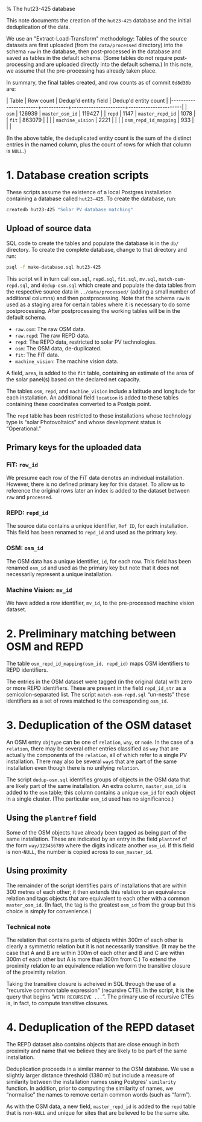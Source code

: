 % The hut23-425 database

This note documents the creation of the `hut23-425` database and the initial
deduplication of the data.

We use an "Extract-Load-Transform" methodology: Tables of the source datasets
are first uploaded (from the `data/processed` directory) into the schema `raw`
in the database, then post-processed in the database and saved as tables in the
default schema. (Some tables do not require post-processing and are uploaded
directly into the default schema.) In this note, we assume that the
pre-processing has already taken place.

In summary, the final tables created, and row counts as of commit `0d8d38b` are:

| Table                 | Row count | Dedup'd entity field | Dedup'd entity count |
|-----------------------+-----------+----------------------+----------------------|
| `osm`                 |    126939 | `master_osm_id`      |               119427 |
| `repd`                |      1147 | `master_repd_id`     |                 1078 |
| `fit`                 |    863079 |                      |                      |
| `machine_vision`      |      2221 |                      |                      |
| `osm_repd_id_mapping` |       933 |                      |                      |

(In the above table, the deduplicated entity count is the sum of the distinct
entries in the named column, plus the count of rows for which that column is
`NULL`.)

# 1. Database creation scripts

These scripts assume the existence of a local Postgres installation containing a
database called `hut23-425`. To create the database, run:

```bash
createdb hut23-425 "Solar PV database matching"
```

## Upload of source data

SQL code to create the tables and populate the database is in the `db/`
directory. To create the complete database, change to that directory and run:

```bash
psql -f make-database.sql hut23-425
```

This script will in turn call `osm.sql`, `repd.sql`, `fit.sql`, `mv.sql`,
`match-osm-repd.sql`, and `dedup-osm.sql` which create and populate the data
tables from the respective source data in `../data/processed/` (adding a small
number of additional columns) and then postprocessing. Note that the schema
`raw` is used as a staging area for certain tables where it is necessary to do
some postprocessing. After postprocessing the working tables will be in the
default schema.

- `raw.osm`: The raw OSM data.
- `raw.repd`: The raw REPD data.
- `repd`: The REPD data, restricted to solar PV technologies.
- `osm`: The OSM data, de-duplicated.
- `fit`: The FiT data. 
- `machine_vision`: The machine vision data. 

A field, `area`, is added to the `fit` table, containing an estimate of the area
of the solar panel(s) based on the declared net capacity.

The tables `osm`, `repd`, and `machine_vision` include a latitude and longitude
for each installation. An additional field `location` is added to these tables
containing these coordinates converted to a Postgis point.

The `repd` table has been restricted to those installations whose technology
type is “solar Photovoltaics” and whose development status is “Operational.”

## Primary keys for the uploaded data

### FiT: `row_id`

We presume each row of the FiT data denotes an individual installation. However,
there is no defined primary key for this dataset. To allow us to reference the
original rows later an index is added to the dataset between `raw` and
`processed`.

### REPD: `repd_id`

The source data contains a unique identifier, `Ref ID`, for each
installation. This field has been renamed to `repd_id` and used as the primary
key.

### OSM: `osm_id`

The OSM data has a unique identifier, `id`, for each row. This field has been
renamed `osm_id` and used as the primary key but note that it does not
necessarily represent a unique installation.

### Machine Vision: `mv_id`

We have added a row identifier, `mv_id`, to the pre-processed machine vision dataset. 

# 2. Preliminary matching between OSM and REPD

The table `osm_repd_id_mapping(osm_id, repd_id)` maps OSM identifiers to REPD
identifiers.

The entries in the OSM dataset were tagged (in the original data) with zero
or more REPD identifiers. These are present in the field `repd_id_str` as a
semicolon-separated list. The script `match-osm-repd.sql` “un-nests” these
identifiers as a set of rows matched to the corresponding `osm_id`. 

# 3. Deduplication of the OSM dataset

An OSM entry `objtype` can be one of `relation`, `way`, or `node`.  In the case
of a `relation`, there may be several other entries classified as `way` that are
actually the components of the `relation`, all of which refer to a single PV
installation. There may also be several `way`s that are part of the same
installation even though there is no unifying `relation`.

The script `dedup-osm.sql` identifies groups of objects in the OSM data that are
likely part of the same installation. An extra column, `master_osm_id` is added
to the `osm` table; this column contains a unique `osm_id` for each object in
a single cluster. (The particular `osm_id` used has no significance.)

## Using the `plantref` field

Some of the OSM objects have already been tagged as being part of the same
installation. These are indicated by an entry in the field `plantref` of the
form `way/123456789` where the digits indicate another `osm_id`. If this field
is non-`NULL`, the number is copied across to `osm_master_id`.

## Using proximity

The remainder of the script identifies pairs of installations that are within
300 metres of each other; it then extends this relation to an equivalence
relation and tags objects that are equivalent to each other with a common
`master_osm_id`. (In fact, the tag is the greatest `osm_id` from the group but
this choice is simply for convenience.)

### Technical note

The relation that contains parts of objects within 300m of each other is clearly
a symmetric relation but it is not necessarily transitive. (It may be the case
that A and B are within 300m of each other and B and C are within 300m of each
other but A is more than 300m from C.) To extend the proximity relation to an
equivalence relation we form the transitive closure of the proximity relation.

Taking the transitive closure is acheived in SQL through the use of a "recursive
common table expression" (recursive CTE). In the script, it is the query that
begins “`WITH RECURSIVE ...`”. The primary use of recursive CTEs is, in fact, to
compute transitive closures. 


# 4. Deduplication of the REPD dataset

The REPD dataset also contains objects that are close enough in both proximity
and name that we believe they are likely to be part of the same installation.

Deduplication proceeds in a similar manner to the OSM database. We use a
slightly larger distance threshold (1380 m) but include a measure of similarity
between the installation names using Postgres' `similarity` function. In
addition, prior to computing the similarity of names, we “normalise” the names
to remove certain common words (such as “farm”). 

As with the OSM data, a new field, `master_repd_id` is added to the `repd` table
that is non-`NULL` and unique for sites that are believed to be the same site.












